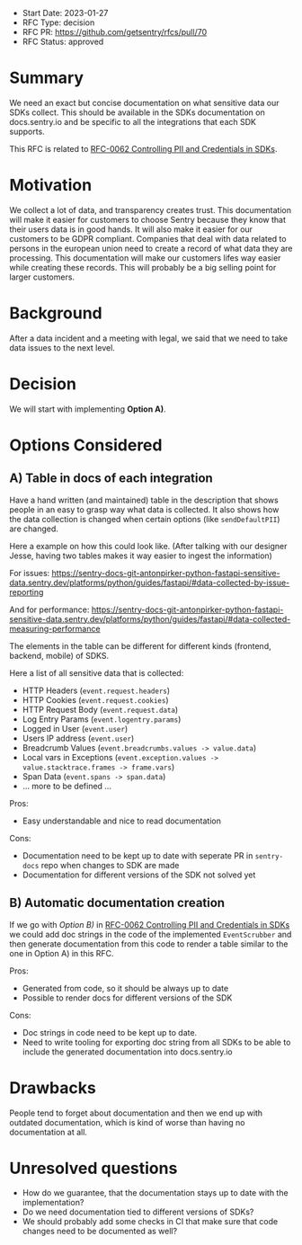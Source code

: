 - Start Date: 2023-01-27
- RFC Type: decision
- RFC PR: https://github.com/getsentry/rfcs/pull/70
- RFC Status: approved

# Summary

We need an exact but concise documentation on what sensitive data our SDKs collect. This should be available in the SDKs documentation on docs.sentry.io and be specific to all the integrations that each SDK supports.

This RFC is related to [RFC-0062 Controlling PII and Credentials in SDKs](https://github.com/getsentry/rfcs/pull/62).

# Motivation

We collect a lot of data, and transparency creates trust. This documentation will make it easier for customers to choose Sentry because they know that their users data is in good hands.
It will also make it easier for our customers to be GDPR compliant. Companies that deal with data related to persons in the european union need to create a record of what data they are processing.
This documentation will make our customers lifes way easier while creating these records.
This will probably be a big selling point for larger customers.

# Background

After a data incident and a meeting with legal, we said that we need to take data issues to the next level.

# Decision

We will start with implementing **Option A)**.

# Options Considered

## A) Table in docs of each integration

Have a hand written (and maintained) table in the description that shows people in an easy to grasp way what data is collected. It also shows how the data collection is changed when certain options (like `sendDefaultPII`) are changed.

Here a example on how this could look like. (After talking with our designer Jesse, having two tables makes it way easier to ingest the information)

For issues:
https://sentry-docs-git-antonpirker-python-fastapi-sensitive-data.sentry.dev/platforms/python/guides/fastapi/#data-collected-by-issue-reporting

And for performance:
https://sentry-docs-git-antonpirker-python-fastapi-sensitive-data.sentry.dev/platforms/python/guides/fastapi/#data-collected-measuring-performance

The elements in the table can be different for different kinds (frontend, backend, mobile) of SDKS.

Here a list of all sensitive data that is collected:

- HTTP Headers (`event.request.headers`)
- HTTP Cookies (`event.request.cookies`)
- HTTP Request Body (`event.request.data`)
- Log Entry Params (`event.logentry.params`)
- Logged in User (`event.user`)
- Users IP address (`event.user`)
- Breadcrumb Values (`event.breadcrumbs.values -> value.data`)
- Local vars in Exceptions (`event.exception.values -> value.stacktrace.frames -> frame.vars`)
- Span Data (`event.spans -> span.data`)
- ... more to be defined ...

Pros:

- Easy understandable and nice to read documentation

Cons:

- Documentation need to be kept up to date with seperate PR in `sentry-docs` repo when changes to SDK are made
- Documentation for different versions of the SDK not solved yet

## B) Automatic documentation creation

If we go with _Option B)_ in [RFC-0062 Controlling PII and Credentials in SDKs](https://github.com/getsentry/rfcs/pull/62) we could add doc strings in the code of the implemented `EventScrubber` and then generate documentation from this code to render a table similar to the one in Option A) in this RFC.

Pros:

- Generated from code, so it should be always up to date
- Possible to render docs for different versions of the SDK

Cons:

- Doc strings in code need to be kept up to date.
- Need to write tooling for exporting doc string from all SDKs to be able to include the generated documentation into docs.sentry.io

# Drawbacks

People tend to forget about documentation and then we end up with outdated documentation, which is kind of worse than having no documentation at all.

# Unresolved questions

- How do we guarantee, that the documentation stays up to date with the implementation?
- Do we need documentation tied to different versions of SDKs?
- We should probably add some checks in CI that make sure that code changes need to be documented as well?

